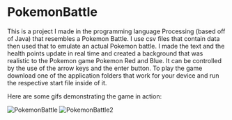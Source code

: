 # PokemonBattle
This is a project I made in the programming language Processing (based off of Java) that resembles a Pokemon Battle. 
I use csv files that contain data then used that to emulate an actual Pokemon battle.
I made the text and the health points update in real time and created a background that was realistic to the Pokemon game Pokemon Red and Blue.
It can be controlled by the use of the arrow keys and the enter button. To play the game download one of the application folders that work for your device and run the respective start file inside of it.

Here are some gifs demonstrating the game in action:


![PokemonBattle](https://user-images.githubusercontent.com/44651405/73225975-6fef0500-413c-11ea-9860-3824d44bd4e9.gif)
![PokemonBattle2](https://user-images.githubusercontent.com/44651405/73225689-88aaeb00-413b-11ea-9665-a05e87d6fb07.gif)
